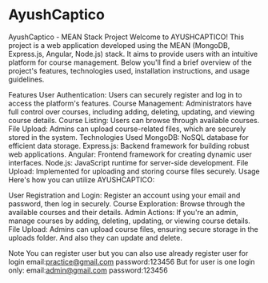 # AyushCaptico
AyushCaptico - MEAN Stack Project
Welcome to AYUSHCAPTICO! This project is a web application developed using the MEAN (MongoDB, Express.js, Angular, Node.js) stack. It aims to provide users with an intuitive platform for course management. Below you'll find a brief overview of the project's features, technologies used, installation instructions, and usage guidelines.

Features
User Authentication: Users can securely register and log in to access the platform's features.
Course Management: Administrators have full control over courses, including adding, deleting, updating, and viewing course details.
Course Listing: Users can browse through available courses.
File Upload: Admins can upload course-related files, which are securely stored in the system.
Technologies Used
MongoDB: NoSQL database for efficient data storage.
Express.js: Backend framework for building robust web applications.
Angular: Frontend framework for creating dynamic user interfaces.
Node.js: JavaScript runtime for server-side development.
File Upload: Implemented for uploading and storing course files securely.
Usage
Here's how you can utilize AYUSHCAPTICO:

User Registration and Login: Register an account using your email and password, then log in securely.
Course Exploration: Browse through the available courses and their details.
Admin Actions: If you're an admin, manage courses by adding, deleting, updating, or viewing course details.
File Upload: Admins can upload course files, ensuring secure storage in the uploads folder.
And also they can update and delete.

Note
You can register  user but you can also use already register user for login
email:practice@gmail.com
password:123456
But for user is one login only:
email:admin@gmail.com
password:123456
